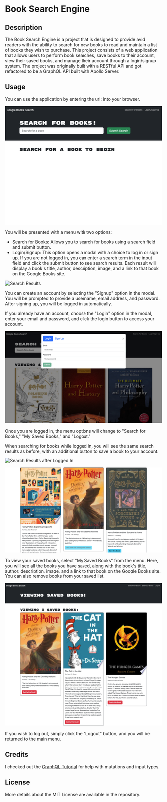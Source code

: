 # Book Search Engine

## Description

The Book Search Engine is a project that is designed to provide avid readers with the ability to search for new books to read and maintain a list of books they wish to purchase. This project consists of a web application that allows users to perform book searches, save books to their account, view their saved books, and manage their account through a login/signup system. The project was originally built with a RESTful API and got refactored to be a GraphQL API built with Apollo Server.

## Usage

You can use the application by entering the url: into your browser.

![Main Page](./assets/images/searchBookApp.png)

You will be presented with a menu with two options:

- Search for Books: Allows you to search for books using a search field and submit button.
- Login/Signup: This option opens a modal with a choice to log in or sign up.
If you are not logged in, you can enter a search term in the input field and click the submit button to see search results. Each result will display a book's title, author, description, image, and a link to that book on the Google Books site.

![Search Results](./assets/images/search-result.png)

You can create an account by selecting the "Signup" option in the modal. You will be prompted to provide a username, email address, and password. After signing up, you will be logged in automatically.

If you already have an account, choose the "Login" option in the modal, enter your email and password, and click the login button to access your account.

![Login and Sign Up](./assets/images/login-signUp.png)

Once you are logged in, the menu options will change to "Search for Books," "My Saved Books," and "Logout."

When searching for books while logged in, you will see the same search results as before, with an additional button to save a book to your account.

![Search Results after Logged In](./assets/images/loggedin-save-books.png)

![Saved the book button](./assets/images/saved-book.png)

To view your saved books, select "My Saved Books" from the menu. Here, you will see all the books you have saved, along with the book's title, author, description, image, and a link to that book on the Google Books site. You can also remove books from your saved list.

![See your Books](./assets/images/saved-books.png)

If you wish to log out, simply click the "Logout" button, and you will be returned to the main menu.

## Credits

I checked out the [GraphQL Tutorial](https://graphql.org/graphql-js/mutations-and-input-types/) for help with mutations and input types.

## License

More details about the MIT License are available in the repository.